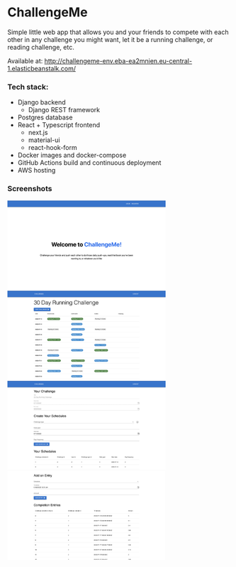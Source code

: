 # ChallengeMe

Simple little web app that allows you and your friends to compete with each other in any challenge you might want, let it be a running challenge, or reading challenge, etc.

Available at: http://challengeme-env.eba-ea2mnien.eu-central-1.elasticbeanstalk.com/

### Tech stack:

- Django backend
  - Django REST framework
- Postgres database
- React + Typescript frontend
  - next.js
  - material-ui
  - react-hook-form
- Docker images and docker-compose
- GitHub Actions build and continuous deployment
- AWS hosting

### Screenshots

<img src="./assets/home_page.png" alt="Home Page" height="200"/>
<img src="./assets/challenge_page.png" alt="Challenge Page" height="200"/>
<img src="./assets/edit_challenge_page.png" alt="Edit Challenge Page" height="200"/>
<img src="./assets/add_entry_page.png" alt="Add Entry Page" height="200"/>